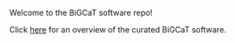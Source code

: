 Welcome to the BiGCaT software repo!


Click [here](https://github.com/youphendriks/bigcat-software/wiki/Overview) for an overview of the curated BiGCaT software.
